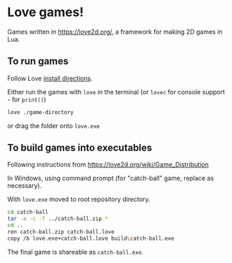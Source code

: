# Love games!

Games written in <https://love2d.org/>, a framework for making 2D games in Lua.

## To run games

Follow Love [install directions](https://love2d.org/wiki/Getting_Started).

Either run the games with `love` in the terminal (or `lovec` for console support - for `print()`)

```bash
love ./game-directory
```

or drag the folder onto `love.exe`

## To build games into executables

Following instructions from <https://love2d.org/wiki/Game_Distribution>

In Windows, using command prompt (for "catch-ball" game, replace as necessary).

With `love.exe` moved to root repository directory.

```bash
cd catch-ball
tar -a -c -f ../catch-ball.zip *
cd ..
ren catch-ball.zip catch-ball.love
copy /b love.exe+catch-ball.love build\catch-ball.exe
```

The final game is shareable as `catch-ball.exe`.

